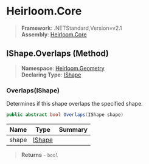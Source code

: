 # Heirloom.Core

> **Framework**: .NETStandard,Version=v2.1  
> **Assembly**: [Heirloom.Core][0]

## IShape.Overlaps (Method)

> **Namespace**: [Heirloom.Geometry][0]  
> **Declaring Type**: [IShape][1]

### Overlaps(IShape)

Determines if this shape overlaps the specified shape.

```cs
public abstract bool Overlaps(IShape shape)
```

| Name  | Type        | Summary |
|-------|-------------|---------|
| shape | [IShape][1] |         |

> **Returns** - `bool`

[0]: ../../../Heirloom.Core.md
[1]: ../IShape.md

